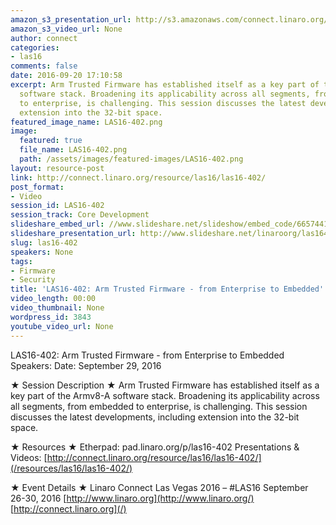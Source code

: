 ```yaml
---
amazon_s3_presentation_url: http://s3.amazonaws.com/connect.linaro.org/las16/Presentations/Thursday/LAS16-402%20-%20Arm-TF%20From%20Embedded%20To%20Enterprise%20v1.0%20%281%29.pdf
amazon_s3_video_url: None
author: connect
categories:
- las16
comments: false
date: 2016-09-20 17:10:58
excerpt: Arm Trusted Firmware has established itself as a key part of the Armv8-A
  software stack. Broadening its applicability across all segments, from embedded
  to enterprise, is challenging. This session discusses the latest developments, including
  extension into the 32-bit space.
featured_image_name: LAS16-402.png
image:
  featured: true
  file_name: LAS16-402.png
  path: /assets/images/featured-images/LAS16-402.png
layout: resource-post
link: http://connect.linaro.org/resource/las16/las16-402/
post_format:
- Video
session_id: LAS16-402
session_track: Core Development
slideshare_embed_url: //www.slideshare.net/slideshow/embed_code/66574418
slideshare_presentation_url: http://www.slideshare.net/linaroorg/las16402-arm-trusted-firmware-from-enterprise-to-embedded
slug: las16-402
speakers: None
tags:
- Firmware
- Security
title: 'LAS16-402: Arm Trusted Firmware - from Enterprise to Embedded'
video_length: 00:00
video_thumbnail: None
wordpress_id: 3843
youtube_video_url: None
---
```


LAS16-402: Arm Trusted Firmware - from Enterprise to Embedded
Speakers:
Date: September 29, 2016

★ Session Description ★
Arm Trusted Firmware has established itself as a key part of the Armv8-A software stack. Broadening its applicability across all segments, from embedded to enterprise, is challenging. This session discusses the latest developments, including extension into the 32-bit space.

★ Resources ★
Etherpad: pad.linaro.org/p/las16-402
Presentations & Videos: [http://connect.linaro.org/resource/las16/las16-402/](/resources/las16/las16-402/)

★ Event Details ★
Linaro Connect Las Vegas 2016 – #LAS16
September 26-30, 2016
[http://www.linaro.org](http://www.linaro.org/)
[http://connect.linaro.org](/)